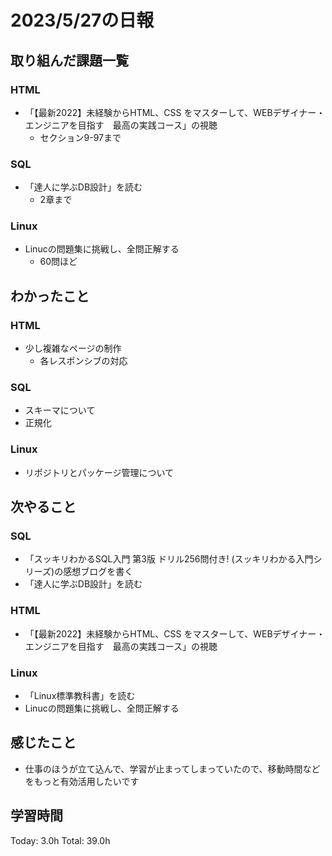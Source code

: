 # 2023/5/27の日報
## 取り組んだ課題一覧
### HTML
* 「【最新2022】未経験からHTML、CSS をマスターして、WEBデザイナー・エンジニアを目指す　最高の実践コース」の視聴
    * セクション9-97まで
### SQL
* 「達人に学ぶDB設計」を読む
    * 2章まで
### Linux
* Linucの問題集に挑戦し、全問正解する
    * 60問ほど
## わかったこと
### HTML
* 少し複雑なページの制作
    * 各レスポンシブの対応
### SQL
* スキーマについて
* 正規化
### Linux
* リポジトリとパッケージ管理について
## 次やること
### SQL
* 「スッキリわかるSQL入門 第3版 ドリル256問付き! (スッキリわかる入門シリーズ)の感想ブログを書く
* 「達人に学ぶDB設計」を読む
### HTML
* 「【最新2022】未経験からHTML、CSS をマスターして、WEBデザイナー・エンジニアを目指す　最高の実践コース」の視聴
### Linux
* 「Linux標準教科書」を読む
* Linucの問題集に挑戦し、全問正解する
## 感じたこと
* 仕事のほうが立て込んで、学習が止まってしまっていたので、移動時間などをもっと有効活用したいです
## 学習時間
Today: 3.0h
Total: 39.0h